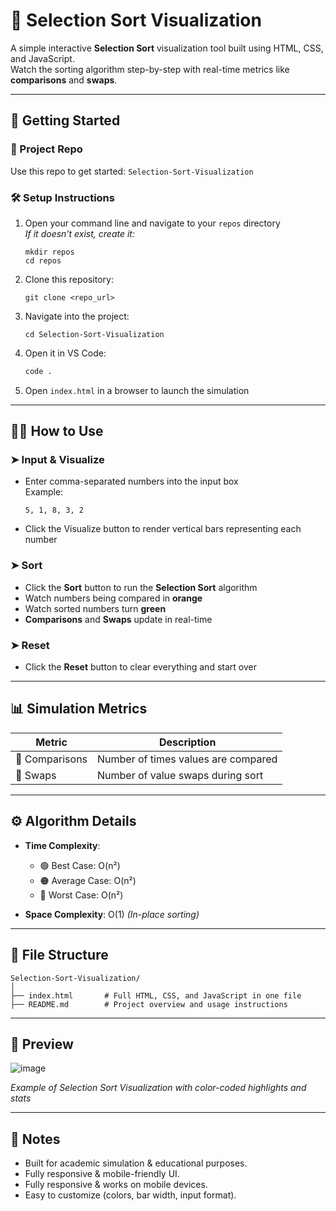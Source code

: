 # 🧠 Selection Sort Visualization

A simple interactive **Selection Sort** visualization tool built using HTML, CSS, and JavaScript.  
Watch the sorting algorithm step-by-step with real-time metrics like **comparisons** and **swaps**.

---

## 🚀 Getting Started

### 📁 Project Repo
Use this repo to get started: `Selection-Sort-Visualization`

### 🛠 Setup Instructions

1. Open your command line and navigate to your `repos` directory  
   _If it doesn't exist, create it:_  
   ```
   mkdir repos
   cd repos
   ```

2. Clone this repository:  
   ```
   git clone <repo_url>
   ```

3. Navigate into the project:  
   ```
   cd Selection-Sort-Visualization
   ```

4. Open it in VS Code:  
   ```bash
   code .
   ```

5. Open `index.html` in a browser to launch the simulation

---

## 🧑‍💻 How to Use

### ➤ Input & Visualize
- Enter comma-separated numbers into the input box  
  Example:  
  ```
  5, 1, 8, 3, 2
  ```
- Click the Visualize button to render vertical bars representing each number


### ➤ Sort
- Click the **Sort** button to run the **Selection Sort** algorithm
- Watch numbers being compared in **orange**
- Watch sorted numbers turn **green**
- **Comparisons** and **Swaps** update in real-time

### ➤ Reset
- Click the **Reset** button to clear everything and start over

---

## 📊 Simulation Metrics

| Metric        | Description                         |
|---------------|-------------------------------------|
| 🔢 Comparisons | Number of times values are compared |
| 🔄 Swaps       | Number of value swaps during sort   |

---

## ⚙️ Algorithm Details

- **Time Complexity**:
  - 🟢 Best Case: O(n²)
  - 🟠 Average Case: O(n²)
  - 🔴 Worst Case: O(n²)

- **Space Complexity**: O(1) _(In-place sorting)_

---

## 🧾 File Structure

```
Selection-Sort-Visualization/
│
├── index.html       # Full HTML, CSS, and JavaScript in one file
├── README.md        # Project overview and usage instructions
```

---

## 📸 Preview

![image](https://github.com/user-attachments/assets/6589463c-b57d-4207-9ed5-a1896568bac6)


*Example of Selection Sort Visualization with color-coded highlights and stats*

---

## 📌 Notes
- Built for academic simulation & educational purposes.
- Fully responsive & mobile-friendly UI.
- Fully responsive & works on mobile devices.
- Easy to customize (colors, bar width, input format).
